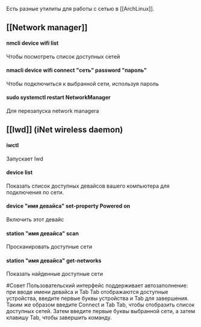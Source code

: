 
Есть разные утилиты для работы с сетью в [[ArchLinux]]. 

## [[Network manager]] 

#### nmcli device wifi list 
Чтобы посмотреть список доступных сетей

#### nmacli device wifi connect "сеть" password "пароль"
Чтобы подключиться к выбранной сети, используя пароль

#### sudo systemctl restart NetworkManager
Для перезапуска network managera

## [[Iwd]] (iNet wireless daemon)

#### iwctl 
Запускает Iwd

#### device list
Показать список доступных девайсов вашего компьютера для подключения по сети.

#### device "имя девайса" set-property Powered on
Включить этот девайс

#### station "имя девайса" scan
Просканировать доступные сети

#### station "имя девайса" get-networks
Показать найденные доступные сети

 #Совет Пользовательский интерфейс поддерживает автозаполнение: при вводе имени девайса и Tab Tab отображаются доступные устройства, введите первые буквы устройства и Tab для завершения. Таким же образом введите Connect и Tab Tab, чтобы отобразить список доступных сетей. Затем введите первые буквы выбранной сети, а затем клавишу Tab, чтобы завершить команду.

















